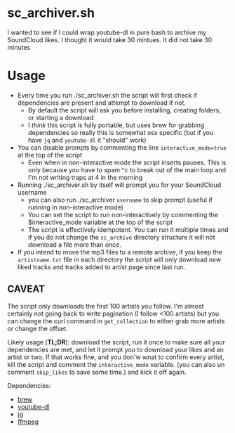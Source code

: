 # sc_archiver.sh

I wanted to see if I could wrap youtube-dl in pure bash to archive my SoundCloud likes. I thought it would take 30 mintues.
It did not take 30 minutes


# Usage
  * Every time you run ./sc_archiver.sh the script will first check if dependencies are present and attempt to download if not.
    * By default the script will ask you before installing, creating folders, or starting a download.
    * I _think_ this script is fully portable, but uses brew for grabbing dependencies so really this is somewhat osx specific (but if you have `jq` and `youtube-dl` it "should" work)
  * You can disable prompts by commenting the line `interactive_mode=true` at the top of the script
    * Even when in non-interactive mode the script inserts pauses. This is only because you have to spam ^c to break out of the main loop and I'm not writing traps at 4 in the morning
  * Running ./sc_archiver.sh by itself will prompt you for your SoundCloud username
    * you can also run ./sc_archiver `username` to skip prompt (useful if running in non-interactive mode)
    * You can set the script to run non-interactively by commenting the $interactive_mode variable at the top of the script
    * The script is effectively idempotent. You can run it multiple times and if you do not change the `sc_archive` directory structure it will not download a file more than once.
  * If you intend to move the mp3 files to a remote archive, if you keep the `artistname.txt` file in each directory the script will only download *new* liked tracks and tracks added to artist page since last run.     


## CAVEAT
The script only downloads the first 100 artists you follow. I'm almost certainly not going back to write pagination (I follow <100 artists) but you can change the curl command in `get_collection` to either grab more artists or change the offset.

Likely usage (**TL;DR**): download the script, run it once to make sure all your dependencies are met, and let it prompt you to download your likes and an artist or two. If that works fine, and you don'w wnat to confirm every artist, kill the script and comment the `interactive_mode` variable. (you can also un comment `skip_likes` to save some time.) and kick it off again.



Dependencies:
 * [brew](https://www.brew.sh)
 * [youtube-dl](https://rg3.github.io/youtube-dl/)
 * [jq](https://stedolan.github.io/jq/)
 * [ffmpeg](https://ffmpeg.org/)
